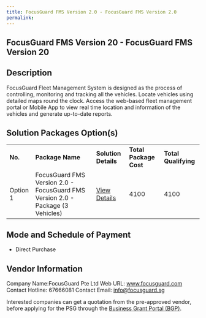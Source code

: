 ```yaml
---
title: FocusGuard FMS Version 2.0 - FocusGuard FMS Version 2.0
permalink: 
---
```


## FocusGuard FMS Version 20 - FocusGuard FMS Version 20

## Description

FocusGuard Fleet Management System is designed as the process of controlling, monitoring and tracking all the vehicles. Locate vehicles using detailed maps round the clock. Access the web-based fleet management portal or Mobile App to view real time location and information of the vehicles and generate up-to-date reports.

## Solution Packages Option(s)

<table>
<tr>
<td><b>No.</b></td>
<td><b>Package Name</b></td>
<td><b>Solution Details</b></td>
<td><b>Total Package Cost</b></td>
<td><b>Total Qualifying</b></td>
</tr>
<tr>
<td>Option 1</td>
<td>FocusGuard FMS Version 2.0 - FocusGuard FMS Version 2.0 - Package (3 Vehicles)</td>
<td><a href='https://www.gobusiness.gov.sg/images/psg/Desensitised_Focusguard_20200185_Annex_3_Part_2.pdf'>View Details</a></td>
<td>4100</td>
<td>4100</td>
</tr>
</table>

## Mode and Schedule of Payment

 - Direct Purchase

## Vendor Information

 Company Name:FocusGuard Pte Ltd 
Web URL: www.focusguard.com 
Contact Hotline: 67666081 
Contact Email: info@focusguard.sg 


Interested companies can get a quotation from the pre-approved vendor, before applying for the PSG through the <a href='https://www.businessgrants.gov.sg/'>Business Grant Portal (BGP)</a>.
